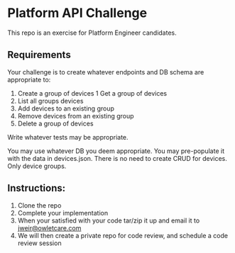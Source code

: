 # Platform API Challenge

This repo is an exercise for Platform Engineer candidates.

## Requirements

Your challenge is to create whatever endpoints and DB schema are appropriate to:

1. Create a group of devices
1  Get a group of devices
1. List all groups devices
1. Add devices to an existing group
1. Remove devices from an existing group
1. Delete a group of devices

Write whatever tests may be appropriate.

You may use whatever DB you deem appropriate.
You may pre-populate it with the data in devices.json. There is no need to
create CRUD for devices. Only device groups.

## Instructions:

1. Clone the repo
1. Complete your implementation
1. When your satisfied with your code tar/zip it up and email it to jweir@owletcare.com
1. We will then create a private repo for code review, and schedule a code review session
